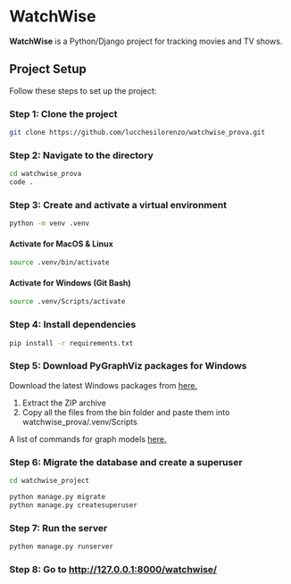 # WatchWise

**WatchWise** is a Python/Django project for tracking movies and TV shows.

## Project Setup

Follow these steps to set up the project:

### **Step 1**: Clone the project

```bash
git clone https://github.com/lucchesilorenzo/watchwise_prova.git
```

### **Step 2**: Navigate to the directory

```bash
cd watchwise_prova
code .
```

### **Step 3**: Create and activate a virtual environment

```bash
python -m venv .venv
```

#### Activate for MacOS & Linux

```bash
source .venv/bin/activate
```

#### Activate for Windows (Git Bash)

```bash
source .venv/Scripts/activate
```

### **Step 4**: Install dependencies

```bash
pip install -r requirements.txt
```

### **Step 5**: Download PyGraphViz packages for Windows

Download the latest Windows packages from
[here.](https://graphviz.org/download)

1. Extract the ZIP archive
2. Copy all the files from the bin folder and paste them into watchwise_prova/.venv/Scripts

A list of commands for graph models
[here.](https://django-extensions.readthedocs.io/en/latest/graph_models.html)

### **Step 6**: Migrate the database and create a superuser

```bash
cd watchwise_project
```

```bash
python manage.py migrate
python manage.py createsuperuser
```

### **Step 7**: Run the server

```bash
python manage.py runserver
```

### **Step 8**: Go to http://127.0.0.1:8000/watchwise/
